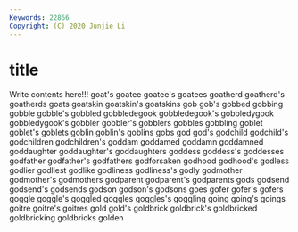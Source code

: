 ```yaml
---
Keywords: 22866
Copyright: (C) 2020 Junjie Li
---
```


# title

Write contents here!!!
goat's 
goatee 
goatee's 
goatees 
goatherd 
goatherd's 
goatherds 
goats 
goatskin 
goatskin's
goatskins 
gob 
gob's 
gobbed 
gobbing 
gobble 
gobble's 
gobbled 
gobbledegook 
gobbledegook's
gobbledygook 
gobbledygook's 
gobbler 
gobbler's 
gobblers 
gobbles 
gobbling 
goblet 
goblet's 
goblets
goblin 
goblin's 
goblins 
gobs 
god 
god's 
godchild 
godchild's 
godchildren 
godchildren's
goddam 
goddamed 
goddamn 
goddamned 
goddaughter 
goddaughter's 
goddaughters 
goddess 
goddess's 
goddesses
godfather 
godfather's 
godfathers 
godforsaken 
godhood 
godhood's 
godless 
godlier 
godliest 
godlike
godliness 
godliness's 
godly 
godmother 
godmother's 
godmothers 
godparent 
godparent's 
godparents 
gods
godsend 
godsend's 
godsends 
godson 
godson's 
godsons 
goes 
gofer 
gofer's 
gofers
goggle 
goggle's 
goggled 
goggles 
goggles's 
goggling 
going 
going's 
goings 
goitre
goitre's 
goitres 
gold 
gold's 
goldbrick 
goldbrick's 
goldbricked 
goldbricking 
goldbricks 
golden
